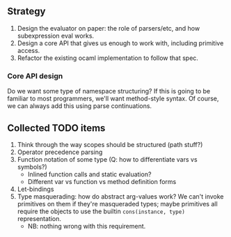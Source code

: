 ## Strategy
1. Design the evaluator on paper: the role of parsers/etc, and how subexpression
   eval works.
2. Design a core API that gives us enough to work with, including primitive
   access.
3. Refactor the existing ocaml implementation to follow that spec.

### Core API design
Do we want some type of namespace structuring? If this is going to be familiar
to most programmers, we'll want method-style syntax. Of course, we can always
add this using parse continuations.

## Collected TODO items
1. Think through the way scopes should be structured (path stuff?)
2. Operator precedence parsing
3. Function notation of some type (Q: how to differentiate vars vs symbols?)
    - Inlined function calls and static evaluation?
    - Different var vs function vs method definition forms
4. Let-bindings
5. Type masquerading: how do abstract arg-values work? We can't invoke
   primitives on them if they're masqueraded types; maybe primitives all require
   the objects to use the builtin `cons(instance, type)` representation.
    - NB: nothing wrong with this requirement.
